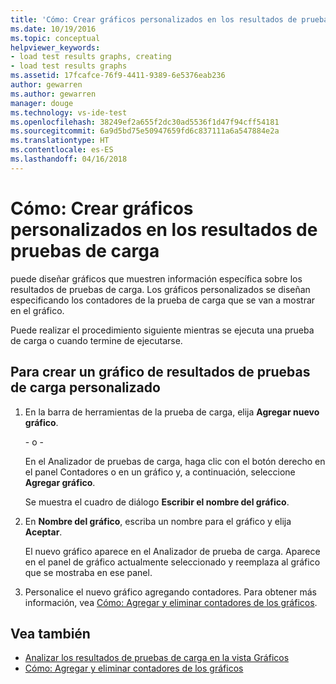 ```yaml
---
title: 'Cómo: Crear gráficos personalizados en los resultados de pruebas de carga en Visual Studio | Microsoft Docs'
ms.date: 10/19/2016
ms.topic: conceptual
helpviewer_keywords:
- load test results graphs, creating
- load test results graphs
ms.assetid: 17fcafce-76f9-4411-9389-6e5376eab236
author: gewarren
ms.author: gewarren
manager: douge
ms.technology: vs-ide-test
ms.openlocfilehash: 38249ef2a655f2dc30ad5536f1d47f94cff54181
ms.sourcegitcommit: 6a9d5bd75e50947659fd6c837111a6a547884e2a
ms.translationtype: HT
ms.contentlocale: es-ES
ms.lasthandoff: 04/16/2018
---
```

# <a name="how-to-create-custom-graphs-in-load-test-results"></a>Cómo: Crear gráficos personalizados en los resultados de pruebas de carga

puede diseñar gráficos que muestren información específica sobre los resultados de pruebas de carga. Los gráficos personalizados se diseñan especificando los contadores de la prueba de carga que se van a mostrar en el gráfico.

 Puede realizar el procedimiento siguiente mientras se ejecuta una prueba de carga o cuando termine de ejecutarse.

## <a name="to-create-a-custom-load-test-results-graph"></a>Para crear un gráfico de resultados de pruebas de carga personalizado

1.  En la barra de herramientas de la prueba de carga, elija **Agregar nuevo gráfico**.

     \- o -

     En el Analizador de pruebas de carga, haga clic con el botón derecho en el panel Contadores o en un gráfico y, a continuación, seleccione **Agregar gráfico**.

     Se muestra el cuadro de diálogo **Escribir el nombre del gráfico**.

2.  En **Nombre del gráfico**, escriba un nombre para el gráfico y elija **Aceptar**.

     El nuevo gráfico aparece en el Analizador de prueba de carga. Aparece en el panel de gráfico actualmente seleccionado y reemplaza al gráfico que se mostraba en ese panel.

3.  Personalice el nuevo gráfico agregando contadores. Para obtener más información, vea [Cómo: Agregar y eliminar contadores de los gráficos](../test/how-to-add-and-delete-counters-on-graphs-in-load-test-results.md).

## <a name="see-also"></a>Vea también

- [Analizar los resultados de pruebas de carga en la vista Gráficos](../test/analyze-load-test-results-in-the-graphs-view.md)
- [Cómo: Agregar y eliminar contadores de los gráficos](../test/how-to-add-and-delete-counters-on-graphs-in-load-test-results.md)